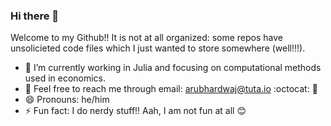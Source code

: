 ### Hi there 👋


Welcome to my Github!! It is not at all organized: some repos have unsolicieted code files which I just wanted to store somewhere (well!!!). 

- 🔭 I’m currently working in Julia and focusing on computational methods used in economics.
- 💬 Feel free to reach me through email: [arubhardwaj@tuta.io](mailto:arubhardwaj@tuta.io) :octocat: :handshake:
- 😄 Pronouns: he/him
- ⚡ Fun fact: I do nerdy stuff!! Aah, I am not fun at all :blush:  



<!--
**arubhardwaj/arubhardwaj** is a ✨ _special_ ✨ repository because its `README.md` (this file) appears on your GitHub profile.


